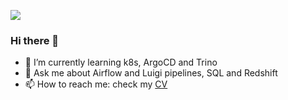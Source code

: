 ![](https://cdn.hackernoon.com/images/ckxz-5-f-75-v-00-z-00-as-638-qw-6-ofc.jpg)

### Hi there 👋

- 🌱 I’m currently learning k8s, ArgoCD and Trino
- 💬 Ask me about Airflow and Luigi pipelines, SQL and Redshift
- 📫 How to reach me: check my [CV](http://gparrello.com)


<!--
**gparrello/gparrello** is a ✨ _special_ ✨ repository because its `README.md` (this file) appears on your GitHub profile.

Here are some ideas to get you started:

- 🔭 I’m currently working on ...
- 👯 I’m looking to collaborate on ...
- 🤔 I’m looking for help with ...
- 😄 Pronouns: ...
- ⚡ Fun fact: ...
-->
